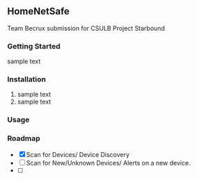 ## HomeNetSafe
Team Becrux submission for CSULB Project Starbound

### Getting Started
sample text 

### Installation
1. sample text
2. sample text
   
### Usage

### Roadmap
- [x] Scan for Devices/ Device Discovery
- [ ] Scan for New/Unknown Devices/ Alerts on a new device.
- [ ] 

